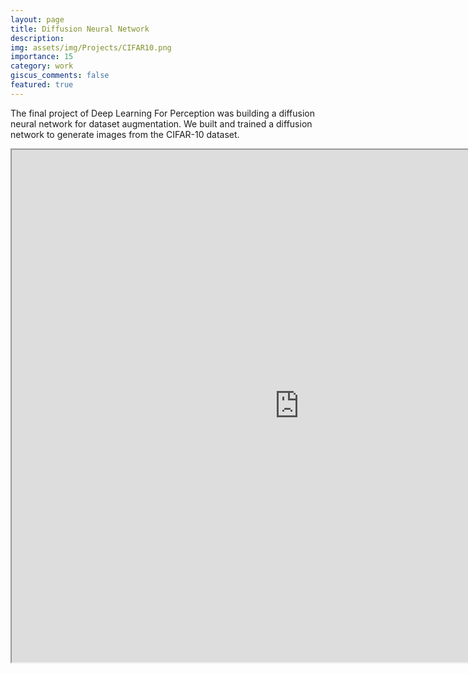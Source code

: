 ```yaml
---
layout: page
title: Diffusion Neural Network
description:
img: assets/img/Projects/CIFAR10.png
importance: 15
category: work
giscus_comments: false
featured: true 
---
```


The final project of  Deep Learning For Perception was building a diffusion neural network for dataset augmentation. We built and trained a diffusion network to generate images from the CIFAR-10 dataset. 

<iframe class="pdf" 
                src="https://hudsonkortus.github.io/assets/pdf/RBE474X_P4.pdf"
            width="920" height="820">
</iframe>
